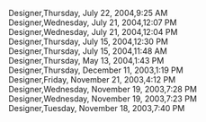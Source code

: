 ﻿Designer,Thursday, July 22, 2004,9:25 AM  Designer,Wednesday, July 21, 2004,12:07 PM  Designer,Wednesday, July 21, 2004,12:04 PM  Designer,Thursday, July 15, 2004,12:30 PM  Designer,Thursday, July 15, 2004,11:48 AM  Designer,Thursday, May 13, 2004,1:43 PM  Designer,Thursday, December 11, 2003,1:19 PM  Designer,Friday, November 21, 2003,4:12 PM  Designer,Wednesday, November 19, 2003,7:28 PM  Designer,Wednesday, November 19, 2003,7:23 PM  Designer,Tuesday, November 18, 2003,7:40 PM